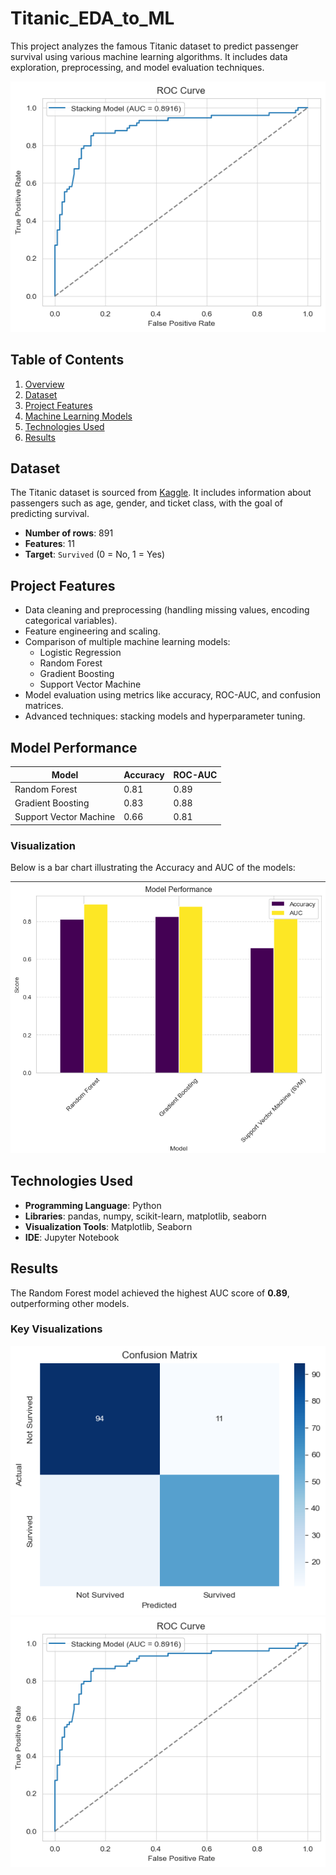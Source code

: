 # Titanic_EDA_to_ML


This project analyzes the famous Titanic dataset to predict passenger survival using various machine learning algorithms. It includes data exploration, preprocessing, and model evaluation techniques.

![Project Banner or Key Visualization](results/roc_curve.png)

## Table of Contents
1. [Overview](#overview)
2. [Dataset](#dataset)
3. [Project Features](#project-features)
4. [Machine Learning Models](#machine-learning-models)
5. [Technologies Used](#Technologies-Used)
6. [Results](#results)


  ## Dataset
The Titanic dataset is sourced from [Kaggle](https://www.kaggle.com/datasets/yasserh/titanic-dataset). It includes information about passengers such as age, gender, and ticket class, with the goal of predicting survival.

- **Number of rows**: 891
- **Features**: 11
- **Target**: `Survived` (0 = No, 1 = Yes)

## Project Features
- Data cleaning and preprocessing (handling missing values, encoding categorical variables).
- Feature engineering and scaling.
- Comparison of multiple machine learning models:
  - Logistic Regression
  - Random Forest
  - Gradient Boosting
  - Support Vector Machine
- Model evaluation using metrics like accuracy, ROC-AUC, and confusion matrices.
- Advanced techniques: stacking models and hyperparameter tuning.

## Model Performance
| Model                     | Accuracy | ROC-AUC |
|---------------------------|----------|---------|
| Random Forest             | 0.81     | 0.89    |
| Gradient Boosting         | 0.83     | 0.88    |
| Support Vector Machine    | 0.66     | 0.81    |

### Visualization
Below is a bar chart illustrating the Accuracy and AUC of the models:

![Model Performance Comparison](results/model_performance.png)


## Technologies Used
- **Programming Language**: Python
- **Libraries**: pandas, numpy, scikit-learn, matplotlib, seaborn
- **Visualization Tools**: Matplotlib, Seaborn
- **IDE**: Jupyter Notebook


## Results
The Random Forest model achieved the highest AUC score of **0.89**, outperforming other models.

### Key Visualizations
![Confusion Matrix](results/confusion_matrix.png)
![ROC Curve](results/roc_curve.png)
